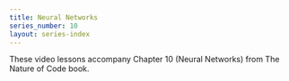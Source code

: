 ```yaml
---
title: Neural Networks
series_number: 10
layout: series-index
---
```

These video lessons accompany Chapter 10 (Neural Networks) from The Nature of Code book.
